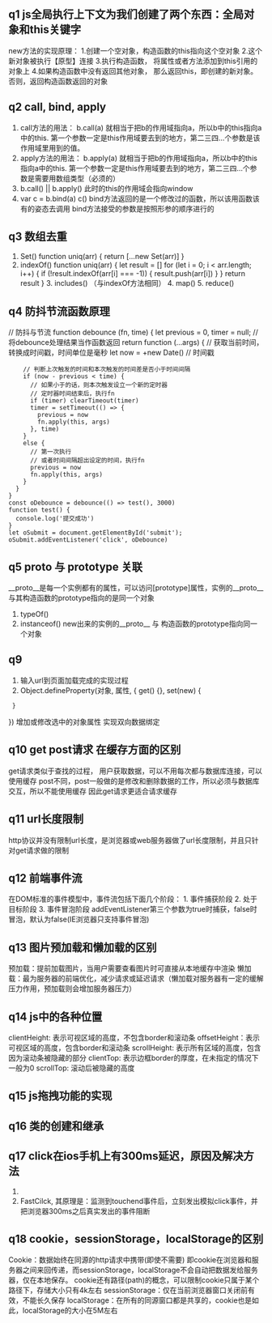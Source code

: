 ## q1 js全局执行上下文为我们创建了两个东西：全局对象和this关键字
   new方法的实现原理：
    1.创建一个空对象，构造函数的this指向这个空对象
    2.这个新对象被执行【原型】连接
    3.执行构造函数， 将属性或者方法添加到this引用的对象上
    4.如果构造函数中没有返回其他对象， 那么返回this，即创建的新对象。否则，返回构造函数返回的对象

## q2 call, bind, apply
   1. call方法的用法：
   b.call(a) 就相当于把b的作用域指向a，所以b中的this指向a中的this.
   第一个参数一定是this作用域要去到的地方，第二三四...个参数是该作用域里用到的值。
   2. apply方法的用法：
   b.apply(a) 就相当于把b的作用域指向a，所以b中的this指向a中的this.
   第一个参数一定是this作用域要去到的地方，第二三四...个参数是需要用数组类型（必须的）
   3. b.call() || b.apply() 此时的this的作用域会指向window
   4. var c = b.bind(a)
      c()
      bind方法返回的是一个修改过的函数，所以该用函数该有的姿态去调用
      bind方法接受的参数是按照形参的顺序进行的

## q3 数组去重
   1. Set()
      function uniq(arr) {
      return [...new Set(arr)]
    }
   2. indexOf()
      function uniq(arr) {
       let result = []
        for (let i = 0; i < arr.length; i++) {
         if (!result.indexOf(arr[i] === -1)) {
           result.push(arr[i])
         }
       }
       return result
     }
    3. includes()  （与indexOf方法相同）
    4. map()
    5. reduce()

## q4 防抖节流函数原理
   // 防抖与节流
    function debounce (fn, time) {
      let previous = 0, timer = null;
      // 将debounce处理结果当作函数返回
      return function (...args) {
        // 获取当前时间， 转换成时间戳，时间单位是毫秒
        let now = +new Date() // 时间戳

        // 判断上次触发的时间和本次触发的时间差是否小于时间间隔
        if (now - previous < time) {
          // 如果小于的话，则本次触发设立一个新的定时器
          // 定时器时间结束后，执行fn
          if (timer) clearTimeout(timer)
          timer = setTimeout(() => {
            previous = now
            fn.apply(this, args)
          }, time)
        }
        else {
          // 第一次执行
          // 或者时间间隔超出设定的时间，执行fn
          previous = now
          fn.apply(this, args)
        }
      }
    }
    const oDebounce = debounce(() => test(), 3000)
    function test() {
      console.log('提交成功')
    }
    let oSubmit = document.getElementById('submit');
    oSubmit.addEventListener('click', oDebounce)

## q5 __proto__ 与 prototype 关联
   __proto__是每一个实例都有的属性，可以访问[prototype]属性，实例的__proto__与其构造函数的prototype指向的是同一个对象
   1. typeOf()
   2. instanceof() new出来的实例的__proto__ 与 构造函数的prototype指向同一个对象 

## q9 
   1. 输入url到页面加载完成的实现过程
   2. Object.defineProperty(对象, 属性, {
     get() {},
     set(new) {

     }
   }) 增加或修改选中的对象属性 实现双向数据绑定

## q10 get post请求 在缓存方面的区别
   get请求类似于查找的过程， 用户获取数据，可以不用每次都与数据库连接，可以使用缓存
   post不同，post一般做的是修改和删除数据的工作，所以必须与数据库交互，所以不能使用缓存
   因此get请求更适合请求缓存

## q11 url长度限制
   http协议并没有限制url长度，是浏览器或web服务器做了url长度限制，并且只针对get请求做的限制

## q12 前端事件流
   在DOM标准的事件模型中，事件流包括下面几个阶段：
    1. 事件捕获阶段
    2. 处于目标阶段
    3. 事件冒泡阶段
   addEventListener第三个参数为true时捕获，false时冒泡，默认为false(IE浏览器只支持事件冒泡)

## q13 图片预加载和懒加载的区别
   预加载：提前加载图片，当用户需要查看图片时可直接从本地缓存中渲染
   懒加载：最为服务器的前端优化，减少请求或延迟请求（懒加载对服务器有一定的缓解压力作用，预加载则会增加服务器压力）

## q14 js中的各种位置
   clientHeight: 表示可视区域的高度，不包含border和滚动条
   offsetHeight：表示可视区域的高度，包含border和滚动条
   scrollHeight: 表示所有区域的高度，包含因为滚动条被隐藏的部分
   clientTop: 表示边框border的厚度，在未指定的情况下一般为0
   scrollTop: 滚动后被隐藏的高度

## q15 js拖拽功能的实现
   
## q16 类的创建和继承

## q17 click在ios手机上有300ms延迟，原因及解决方法
   1. <meta name="viewport" content="width=device-width, initial-scale=1.0">
   2. FastCilck, 其原理是：监测到touchend事件后，立刻发出模拟click事件，并把浏览器300ms之后真实发出的事件阻断

## q18 cookie，sessionStorage，localStorage的区别
   Cookie：数据始终在同源的http请求中携带(即使不需要)
    即cookie在浏览器和服务器之间来回传递，而sessionStorage，localStorage不会自动把数据发给服务器，仅在本地保存。
    cookie还有路径(path)的概念，可以限制cookie只属于某个路径下，存储大小只有4k左右
   sessionStorage：仅在当前浏览器窗口关闭前有效，不能长久保存
   localStorage：在所有的同源窗口都是共享的，cookie也是如此，localStorage的大小在5M左右   